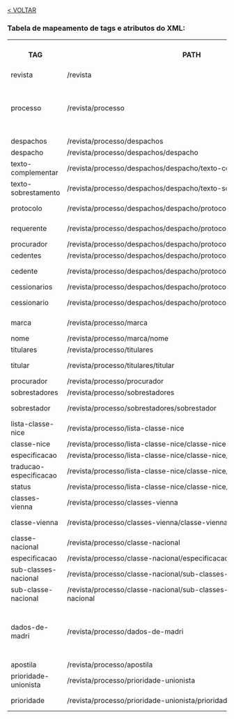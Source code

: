 [< VOLTAR](/desenvolvimento.md#mapeamento-dos-dados)

### Tabela de mapeamento de tags e atributos do XML:

<table>
<tr><th>TAG</th><th style="width: 50px;">PATH</th><th>ATRIBUTOS</th><th>CONTÉM TEXTO INTERNO?</th></tr>
<tr><td>revista</td><td>/revista</td><td>numero, data</td><td></td></tr>
<tr><td>processo</td><td>/revista/processo</td><td>numero, data-deposito, data-concessao, data-vigencia</td><td></td></tr>
<tr><td>despachos</td><td>/revista/processo/despachos</td><td></td><td></td></tr>
<tr><td>despacho</td><td>/revista/processo/despachos/despacho</td><td>codigo, nome</td><td></td></tr>
<tr><td>texto-complementar</td><td>/revista/processo/despachos/despacho/texto-complementar</td><td></td><td>Sim</td></tr>
<tr><td>texto-sobrestamento</td><td>/revista/processo/despachos/despacho/texto-sobrestamento</td><td></td><td>Sim</td></tr>
<tr><td>protocolo</td><td>/revista/processo/despachos/despacho/protocolo</td><td>numero, data, codigoServico</td><td></td></tr>
<tr><td>requerente</td><td>/revista/processo/despachos/despacho/protocolo/requerente</td><td>nome-razao-social, pais, uf</td><td></td></tr>
<tr><td>procurador</td><td>/revista/processo/despachos/despacho/protocolo/procurador</td><td></td><td>Sim</td></tr>
<tr><td>cedentes</td><td>/revista/processo/despachos/despacho/protocolo/cedentes</td><td></td><td></td></tr>
<tr><td>cedente</td><td>/revista/processo/despachos/despacho/protocolo/cedentes/cedente</td><td>nome-razao-social, pais, uf</td><td></td></tr>
<tr><td>cessionarios</td><td>/revista/processo/despachos/despacho/protocolo/cessionarios</td><td></td><td></td></tr>
<tr><td>cessionario</td><td>/revista/processo/despachos/despacho/protocolo/cessionarios/cessionario</td><td>nome-razao-social</td><td></td></tr>
<tr><td>marca</td><td>/revista/processo/marca</td><td>apresentacao, natureza</td><td></td></tr>
<tr><td>nome</td><td>/revista/processo/marca/nome</td><td></td><td>Sim</td></tr>
<tr><td>titulares</td><td>/revista/processo/titulares</td><td></td><td></td></tr>
<tr><td>titular</td><td>/revista/processo/titulares/titular</td><td>nome-razao-social, pais, uf</td><td></td></tr>
<tr><td>procurador</td><td>/revista/processo/procurador</td><td></td><td>Sim</td></tr>
<tr><td>sobrestadores</td><td>/revista/processo/sobrestadores</td><td></td><td></td></tr>
<tr><td>sobrestador</td><td>/revista/processo/sobrestadores/sobrestador</td><td>processo, marca</td><td></td></tr>
<tr><td>lista-classe-nice</td><td>/revista/processo/lista-classe-nice</td><td></td><td></td></tr>
<tr><td>classe-nice</td><td>/revista/processo/lista-classe-nice/classe-nice</td><td>codigo</td><td></td></tr>
<tr><td>especificacao</td><td>/revista/processo/lista-classe-nice/classe-nice/especificacao</td><td></td><td>Sim</td></tr>
<tr><td>traducao-especificacao</td><td>/revista/processo/lista-classe-nice/classe-nice/traducao-especificacao</td><td></td><td>Sim</td></tr>
<tr><td>status</td><td>/revista/processo/lista-classe-nice/classe-nice/status</td><td></td><td>Sim</td></tr>
<tr><td>classes-vienna</td><td>/revista/processo/classes-vienna</td><td></td><td></td></tr>
<tr><td>classe-vienna</td><td>/revista/processo/classes-vienna/classe-vienna</td><td>codigo, edicao</td><td></td></tr>
<tr><td>classe-nacional</td><td>/revista/processo/classe-nacional</td><td>codigo</td><td></td></tr>
<tr><td>especificacao</td><td>/revista/processo/classe-nacional/especificacao</td><td></td><td>Sim</td></tr>
<tr><td>sub-classes-nacional</td><td>/revista/processo/classe-nacional/sub-classes-nacional</td><td></td><td></td></tr>
<tr><td>sub-classe-nacional</td><td>/revista/processo/classe-nacional/sub-classes-nacional/sub-classe-nacional</td><td>codigo</td><td></td></tr>
<tr><td>dados-de-madri</td><td>/revista/processo/dados-de-madri</td><td>numero-inscricao-internacional, data-recebimento-inpi</td><td></td></tr>
<tr><td>apostila</td><td>/revista/processo/apostila</td><td></td><td>Sim</td></tr>
<tr><td>prioridade-unionista</td><td>/revista/processo/prioridade-unionista</td><td></td><td></td></tr>
<tr><td>prioridade</td><td>/revista/processo/prioridade-unionista/prioridade</td><td>data, numero, pais</td><td></td></tr>
</table>

